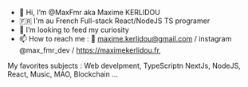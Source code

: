 - 👋 Hi, I’m @MaxFmr aka Maxime KERLIDOU
- 🇫🇷 I'm au French Full-stack React/NodeJS TS programer
- 💞️ I’m looking to feed my curiosity 
- 📫 How to reach me : 📧 maxime.kerlidou@gmail.com / instagram @max_fmr_dev / https://maximekerlidou.fr,

My favorites subjects : Web develpment, TypeScriptn NextJs, NodeJS, React, Music, MAO, Blockchain ...

<!---
MaxFmr/MaxFmr is a ✨ special ✨ repository because its `README.md` (this file) appears on your GitHub profile.
You can click the Preview link to take a look at your changes.
--->
